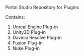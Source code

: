 Portal Studio Repository for Plugins

Contains:

1. Unreal Engine Plug-in
2. Unity3D Plug-in
3. Davinci Resolve Plug-in
4. Fusion Plug-in
5. Nuke Plug-in
